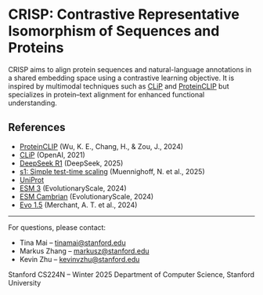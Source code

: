 # CRISP: Contrastive Representative Isomorphism of Sequences and Proteins

CRISP aims to align protein sequences and natural-language annotations in a shared embedding space using a contrastive learning objective. It is inspired by multimodal techniques such as [CLiP](https://openai.com/index/clip/) and [ProteinCLIP](https://www.biorxiv.org/content/10.1101/2024.05.14.594226v1) but specializes in protein–text alignment for enhanced functional understanding.

## References
- [ProteinCLIP](https://www.biorxiv.org/content/10.1101/2024.05.14.594226v1) (Wu, K. E., Chang, H., & Zou, J., 2024)
- [CLiP](https://openai.com/index/clip/) (OpenAI, 2021)
- [DeepSeek R1](https://arxiv.org/abs/2501.12948) (DeepSeek, 2025)
- [s1: Simple test-time scaling](https://arxiv.org/abs/2501.19393) (Muennighoff, N. et al., 2025)
- [UniProt](https://www.uniprot.org/)
- [ESM 3](https://www.biorxiv.org/content/10.1101/2024.07.01.600583v2) (EvolutionaryScale, 2024)
- [ESM Cambrian](https://www.evolutionaryscale.ai/blog/esm-cambrian) (EvolutionaryScale, 2024)
- [Evo 1.5](https://www.biorxiv.org/content/10.1101/2024.12.17.628962v1) (Merchant, A. T. et al., 2024)

---

For questions, please contact:
- Tina Mai – tinamai@stanford.edu
- Markus Zhang – markusz@stanford.edu
- Kevin Zhu – kevinvzhu@stanford.edu

Stanford CS224N – Winter 2025
Department of Computer Science, Stanford University
